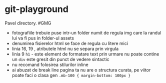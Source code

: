 # git-playground
Pavel directory.
#GMG
- fotografiile trebuie puse intr-un folder numit de regula img care la randul lui va fi pus in folder-ul assets
- denumirea fisierelor html se face de regula cu litere mici
- linia 16, 19 , atributele html nu se separa prin virgula
- linia 9 `h1` - este element de formatare text prin urmare nu poate contine un `div` este gresit din punct de vedere sintactic
- nu recomand folosirea stilurilor inline
- ai abuzat de break line pagina ta nu are o structura curata, pe viitor poate faci o clasa gen `.mb-100 { margin-bottom: 100px }`
